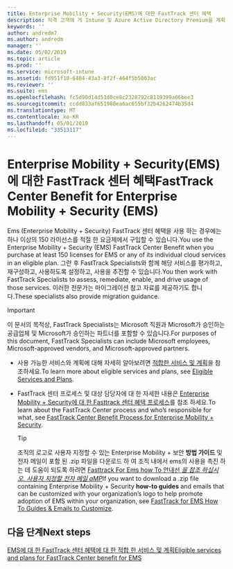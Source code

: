 ```yaml
---
title: Enterprise Mobility + Security(EMS)에 대한 FastTrack 센터 혜택
description: 적격 고객에 게 Intune 및 Azure Active Directory Premium을 계획 하 고 배포 하는 데 도움이 되는 프로그램
keywords: ''
author: andredm7
ms.author: andredm
manager: ''
ms.date: 05/02/2019
ms.topic: article
ms.prod: ''
ms.service: microsoft-intune
ms.assetid: fd951f10-6404-43a3-8f2f-464f5b5003ac
ms.reviewer: ''
ms.suite: ems
ms.openlocfilehash: fc5d90d14d51d0ce8c2328792c8119399a06bee3
ms.sourcegitcommit: ccdd833af651980ea6ac655bf32b4262474b35d4
ms.translationtype: MT
ms.contentlocale: ko-KR
ms.lasthandoff: 05/01/2019
ms.locfileid: "33513117"
---
```

# <a name="fasttrack-center-benefit-for-enterprise-mobility--security-ems"></a><span data-ttu-id="e5fc3-103">Enterprise Mobility + Security(EMS)에 대한 FastTrack 센터 혜택</span><span class="sxs-lookup"><span data-stu-id="e5fc3-103">FastTrack Center Benefit for Enterprise Mobility + Security (EMS)</span></span>

<span data-ttu-id="e5fc3-104">Ems (Enterprise Mobility + Security) FastTrack 센터 혜택을 사용 하는 경우에는 하나 이상의 150 라이선스를 적절 한 요금제에서 구입할 수 있습니다.</span><span class="sxs-lookup"><span data-stu-id="e5fc3-104">You use the Enterprise Mobility + Security (EMS) FastTrack Center Benefit when you purchase at least 150 licenses for EMS or any of its individual cloud services in an eligible plan.</span></span> <span data-ttu-id="e5fc3-105">그런 후 FastTrack Specialists와 함께 해당 서비스를 평가하고, 재구성하고, 사용하도록 설정하고, 사용을 추진할 수 있습니다.</span><span class="sxs-lookup"><span data-stu-id="e5fc3-105">You then work with FastTrack Specialists to assess, remediate, enable, and drive usage of those services.</span></span> <span data-ttu-id="e5fc3-106">이러한 전문가는 마이그레이션 참고 자료를 제공하기도 합니다.</span><span class="sxs-lookup"><span data-stu-id="e5fc3-106">These specialists also provide migration guidance.</span></span>

> [!IMPORTANT]
> <span data-ttu-id="e5fc3-107">이 문서의 목적상, FastTrack Specialists는 Microsoft 직원과 Microsoft가 승인하는 공급업체 및 Microsoft가 승인하는 파트너를 포함할 수 있습니다.</span><span class="sxs-lookup"><span data-stu-id="e5fc3-107">For purposes of this document, FastTrack Specialists can include Microsoft employees, Microsoft-approved vendors, and Microsoft-approved partners.</span></span>

- <span data-ttu-id="e5fc3-108">사용 가능한 서비스와 계획에 대해 자세히 알아보려면 [적합한 서비스 및 계획](M365-eligible-services-and-plans.md)을 참조하세요.</span><span class="sxs-lookup"><span data-stu-id="e5fc3-108">To learn more about eligible services and plans, see [Eligible Services and Plans](M365-eligible-services-and-plans.md).</span></span>

- <span data-ttu-id="e5fc3-109">FastTrack 센터 프로세스 및 대상 담당자에 대 한 자세한 내용은 [Enterprise Mobility + Security에 대 한 Fasttrack 센터 혜택 프로세스](EMS-fasttrack-process.md)를 참조 하세요.</span><span class="sxs-lookup"><span data-stu-id="e5fc3-109">To learn about the FastTrack Center process and who’s responsible for what, see [FastTrack Center Benefit Process for Enterprise Mobility + Security](EMS-fasttrack-process.md).</span></span>

    > [!TIP]
    > <span data-ttu-id="e5fc3-110">조직의 로고로 사용자 지정할 수 있는 Enterprise Mobility + 보안 **방법 가이드** 및 전자 메일이 포함 된 .zip 파일을 다운로드 하 여 조직 내에서 ems의 사용을 촉진 하는 데 도움이 되도록 하려면 [Fasttrack For Ems how To 안내선 _을 참조 하십시오. 사용자 지정할 전자 메일 aMP_](https://gallery.technet.microsoft.com/FastTrack-for-EMS-How-To-f170da4c)</span><span class="sxs-lookup"><span data-stu-id="e5fc3-110">If you want to download a .zip file containing Enterprise Mobility + Security **how-to guides** and emails that can be customized with your organization’s logo to help promote adoption of EMS within your organization, see [FastTrack for EMS How To Guides & Emails to Customize](https://gallery.technet.microsoft.com/FastTrack-for-EMS-How-To-f170da4c).</span></span>

## <a name="next-steps"></a><span data-ttu-id="e5fc3-111">다음 단계</span><span class="sxs-lookup"><span data-stu-id="e5fc3-111">Next steps</span></span>

[<span data-ttu-id="e5fc3-112">EMS에 대 한 FastTrack 센터 혜택에 대 한 적합 한 서비스 및 계획</span><span class="sxs-lookup"><span data-stu-id="e5fc3-112">Eligible services and plans for FastTrack Center benefit for EMS</span></span>](M365-eligible-services-and-plans.md)


